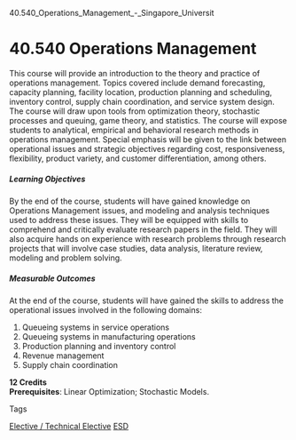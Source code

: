 40.540_Operations_Management_-_Singapore_Universit



40.540 Operations Management
============================

This course will provide an introduction to the theory and practice of operations management. Topics covered include demand forecasting, capacity planning, facility location, production planning and scheduling, inventory control, supply chain coordination, and service system design. The course will draw upon tools from optimization theory, stochastic processes and queuing, game theory, and statistics. The course will expose students to analytical, empirical and behavioral research methods in operations management. Special emphasis will be given to the link between operational issues and strategic objectives regarding cost, responsiveness, flexibility, product variety, and customer differentiation, among others.

##### **Learning Objectives**

By the end of the course, students will have gained knowledge on Operations Management issues, and modeling and analysis techniques used to address these issues. They will be equipped with skills to comprehend and critically evaluate research papers in the field. They will also acquire hands on experience with research problems through research projects that will involve case studies, data analysis, literature review, modeling and problem solving.

##### **Measurable Outcomes**

At the end of the course, students will have gained the skills to address the operational issues involved in the following domains:

1. Queueing systems in service operations
2. Queueing systems in manufacturing operations
3. Production planning and inventory control
4. Revenue management
5. Supply chain coordination

**12 Credits  
Prerequisites**: Linear Optimization; Stochastic Models.

Tags

[Elective / Technical Elective](/education/undergraduate/courses/?course-type=853)
[ESD](/education/undergraduate/courses/?pillar-cluster=99)

